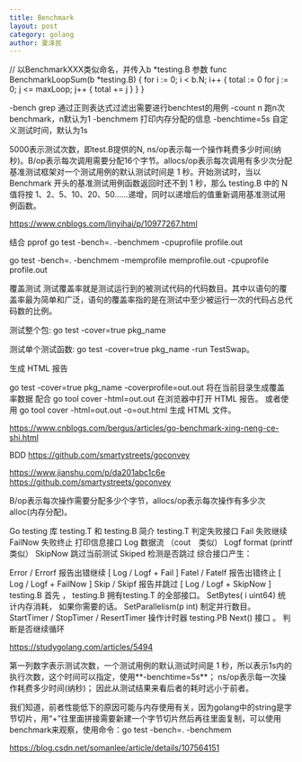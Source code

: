 ```yaml
---
title: Benchmark
layout: post
category: golang
author: 夏泽民
---
```

// 以BenchmarkXXX类似命名，并传入b *testing.B 参数
func BenchmarkLoopSum(b *testing.B) {
    for i := 0; i < b.N; i++ {
        total := 0
        for j := 0; j <= maxLoop; j++ {
            total += j
        }
    }
}

-bench grep
通过正则表达式过滤出需要进行benchtest的用例
-count n
跑n次benchmark，n默认为1
-benchmem
打印内存分配的信息
-benchtime=5s
自定义测试时间，默认为1s
<!-- more -->
5000表示测试次数，即test.B提供的N, ns/op表示每一个操作耗费多少时间(纳秒)。B/op表示每次调用需要分配16个字节。allocs/op表示每次调用有多少次分配
基准测试框架对一个测试用例的默认测试时间是 1 秒。开始测试时，当以 Benchmark 开头的基准测试用例函数返回时还不到 1 秒，那么 testing.B 中的 N 值将按 1、2、5、10、20、50……递增，同时以递增后的值重新调用基准测试用例函数。

https://www.cnblogs.com/linyihai/p/10977267.html

结合 pprof
go test -bench=. -benchmem -cpuprofile profile.out

go test -bench=. -benchmem -memprofile memprofile.out -cpuprofile profile.out


覆盖测试
测试覆盖率就是测试运行到的被测试代码的代码数目。其中以语句的覆盖率最为简单和广泛，语句的覆盖率指的是在测试中至少被运行一次的代码占总代码数的比例。

测试整个包: go test -cover=true pkg_name

测试单个测试函数: go test -cover=true pkg_name -run TestSwap。

生成 HTML 报告

go test -cover=true pkg_name -coverprofile=out.out 将在当前目录生成覆盖率数据
配合 go tool cover -html=out.out 在浏览器中打开 HTML 报告。
或者使用 go tool cover -html=out.out -o=out.html 生成 HTML 文件。

https://www.cnblogs.com/bergus/articles/go-benchmark-xing-neng-ce-shi.html

BDD
https://github.com/smartystreets/goconvey

https://www.jianshu.com/p/da201abc1c6e
https://github.com/smartystreets/goconvey

B/op表示每次操作需要分配多少个字节，allocs/op表示每次操作有多少次alloc(内存分配)。

Go testing 库 testing.T 和 testing.B 简介
testing.T
判定失败接口
Fail 失败继续
FailNow 失败终止
打印信息接口
Log 数据流 （cout　类似）
Logf format (printf 类似）
SkipNow 跳过当前测试
Skiped 检测是否跳过
综合接口产生：

Error / Errorf 报告出错继续 [ Log / Logf + Fail ]
Fatel / Fatelf 报告出错终止 [ Log / Logf + FailNow ]
Skip / Skipf 报告并跳过 [ Log / Logf + SkipNow ]
testing.B
首先 ， testing.B 拥有testing.T 的全部接口。
SetBytes( i uint64) 统计内存消耗， 如果你需要的话。
SetParallelism(p int) 制定并行数目。
StartTimer / StopTimer / ResertTimer 操作计时器
testing.PB
Next() 接口 。 判断是否继续循环

https://studygolang.com/articles/5494

第一列数字表示测试次数，一个测试用例的默认测试时间是 1 秒，所以表示1s内的执行次数，这个时间可以指定，使用**-benchtime=5s**；
ns/op表示每一次操作耗费多少时间(纳秒)；
因此从测试结果来看后者的耗时远小于前者。

我们知道，前者性能低下的原因可能与内存使用有关，因为golang中的string是字节切片，用“+”往里面拼接需要新建一个字节切片然后再往里面复制，可以使用benchmark来观察，使用命令：go test -bench=. -benchmem

https://blog.csdn.net/somanlee/article/details/107564151
